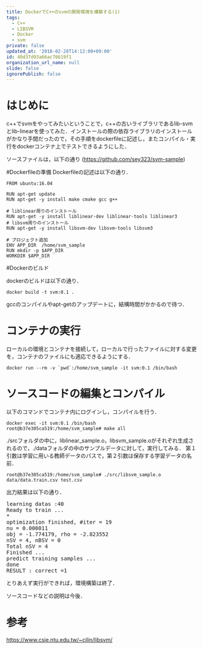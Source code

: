 ```yaml
---
title: DockerでC++のsvmの開発環境を構築する(1)
tags:
  - C++
  - LIBSVM
  - Docker
  - svm
private: false
updated_at: '2018-02-28T14:12:00+09:00'
id: 40d37d93a66ac76619f1
organization_url_name: null
slide: false
ignorePublish: false
---
```

# はじめに
c++でsvmをやってみたいということで，c++の古いライブラリであるlib-svmとlib-linearを使ってみた．インストールの際の依存ライブラリのインストールがかなり手間だったので，その手順をdockerfileに記述し，またコンパイル・実行をdockerコンテナ上でテストできるようにした．

ソースファイルは，以下の通り
(https://github.com/sey323/svm-sample)

#Dockerfileの準備
Dockerfileの記述は以下の通り．
  
```Dockerfile:./Dockerfile  
FROM ubuntu:16.04

RUN apt-get update
RUN apt-get -y install make cmake gcc g++

# liblinear周りのインストール
RUN apt-get -y install liblinear-dev liblinear-tools liblinear3
# libsvm周りのインストール
RUN apt-get -y install libsvm-dev libsvm-tools libsvm3

# プロジェクト追加
ENV APP_DIR  /home/svm_sample
RUN mkdir -p $APP_DIR
WORKDIR $APP_DIR
```

#Dockerのビルド

dockerのビルドは以下の通り．

```  
docker build -t svm:0.1 .
```

gccのコンパイルやapt-getのアップデートに，結構時間がかかるので待つ．

# コンテナの実行
ローカルの環境とコンテナを接続して，ローカルで行ったファイルに対する変更を，コンテナのファイルにも適応できるようにする．

```
docker run --rm -v `pwd`:/home/svm_sample -it svm:0.1 /bin/bash
```

# ソースコードの編集とコンパイル

以下のコマンドでコンテナ内にログインし，コンパイルを行う．

```
docker exec -it svm:0.1 /bin/bash
root@b37e305ca519:/home/svm_sample# make all
```

./srcフォルダの中に，liblinear_sample.o，libsvm_sample.oがそれぞれ生成されるので，./dataフォルダの中のサンプルデータに対して，実行してみる．
第１引数は学習に用いる教師データのパスで，第２引数は保存する学習データの名前．

```
root@b37e305ca519:/home/svm_sample# ./src/libsvm_sample.o data/data.train.csv test.csv
```

出力結果は以下の通り．
<pre>
learning datas :40
Ready to train ...
*
optimization finished, #iter = 19
nu = 0.000011
obj = -1.774179, rho = -2.823552
nSV = 4, nBSV = 0
Total nSV = 4
Finished ...
predict training samples ...
done
RESULT : correct =1
</pre>

とりあえず実行ができれば，環境構築は終了．

ソースコードなどの説明は今後．
# 参考
https://www.csie.ntu.edu.tw/~cjlin/libsvm/


